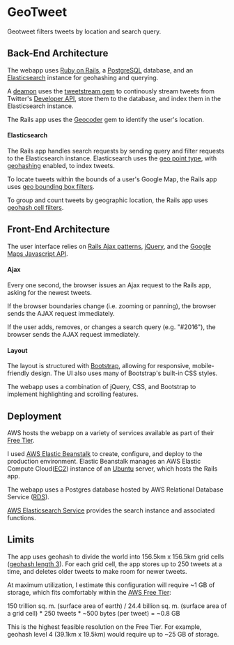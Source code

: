 # GeoTweet
Geotweet filters tweets by location and search query.

## Back-End Architecture
The webapp uses [Ruby on Rails](http://rubyonrails.org/), a [PostgreSQL](http://www.postgresql.org/) database, and an [Elasticsearch](https://www.elastic.co/products/elasticsearch) instance for geohashing and querying.

A [deamon](https://github.com/thuehlinger/daemons) uses the [tweetstream gem](https://github.com/tweetstream/tweetstream) to continously stream tweets from Twitter's [Developer API](https://dev.twitter.com/), store them to the database, and index them in the Elasticsearch instance.

The Rails app uses the [Geocoder](http://www.rubygeocoder.com/) gem to identify the user's location.

#### Elasticsearch
The Rails app handles search requests by sending query and filter requests to the Elasticsearch instance. Elasticsearch uses the [geo point type](https://www.elastic.co/guide/en/elasticsearch/reference/1.4/mapping-geo-point-type.html), with [geohashing](https://www.elastic.co/guide/en/elasticsearch/guide/current/geohashes.html) enabled, to index tweets. 

To locate tweets within the bounds of a user's Google Map, the Rails app uses [geo bounding box filters](https://www.elastic.co/guide/en/elasticsearch/reference/1.4/query-dsl-geo-bounding-box-filter.html).

To group and count tweets by geographic location, the Rails app uses [geohash cell filters](https://www.elastic.co/guide/en/elasticsearch/guide/current/geohash-cell-filter.html). 

## Front-End Architecture
The user interface relies on [Rails Ajax patterns](http://guides.rubyonrails.org/working_with_javascript_in_rails.html), [jQuery](https://jquery.com/), and the [Google Maps Javascript API](https://developers.google.com/maps/documentation/javascript/).

#### Ajax
Every one second, the browser issues an Ajax request to the Rails app, asking for the newest tweets. 

If the browser boundaries change (i.e. zooming or panning), the browser sends the AJAX request immediately. 

If the user adds, removes, or changes a search query (e.g. "#2016"), the browser sends the AJAX request immediately.

#### Layout
The layout is structured with [Bootstrap](http://getbootstrap.com/), allowing for responsive, mobile-friendly design. The UI also uses many of Bootstrap's built-in CSS styles.

The webapp uses a combination of jQuery, CSS, and Bootstrap to implement highlighting and scrolling features.

## Deployment
AWS hosts the webapp on a variety of services available as part of their [Free Tier](https://aws.amazon.com/free/).

I used [AWS Elastic Beanstalk](https://aws.amazon.com/elasticbeanstalk/) to create, configure, and deploy to the production environment. Elastic Beanstalk manages an AWS Elastic Compute Cloud([EC2](https://aws.amazon.com/ec2/)) instance of an [Ubuntu](http://www.ubuntu.com/) server, which hosts the Rails app.

The webapp uses a Postgres database hosted by AWS Relational Database Service ([RDS](https://aws.amazon.com/rds/)).

[AWS Elasticsearch Service](https://aws.amazon.com/elasticsearch-service/) provides the search instance and associated functions.

## Limits
The app uses geohash to divide the world into 156.5km x 156.5km grid cells ([geohash length 3](https://www.elastic.co/guide/en/elasticsearch/reference/current/search-aggregations-bucket-geohashgrid-aggregation.html)). For each grid cell, the app stores up to 250 tweets at a time, and deletes older tweets to make room for newer tweets.

At maximum utilization, I estimate this configuration will require ~1 GB of storage, which fits comfortably within the [AWS Free Tier](https://aws.amazon.com/free/):

150 trillion sq. m. (surface area of earth) / 24.4 billion sq. m. (surface area of a grid cell) * 250 tweets * ~500 bytes (per tweet) = ~0.8 GB

This is the highest feasible resolution on the Free Tier. For example, geohash level 4 (39.1km x 19.5km) would require up to ~25 GB of storage.
